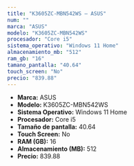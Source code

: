 ```yaml
---
title: "K3605ZC-MBN542WS — ASUS"
num: ""
marca: "ASUS"
modelo: "K3605ZC-MBN542WS"
procesador: "Core i5"
sistema_operativo: "Windows 11 Home"
almacenamiento_mb: "512"
ram_gb: "16"
tamano_pantalla: "40.64"
touch_screen: "No"
precio: "839.88"
---
```

<ul>
<li><strong>Marca:</strong> ASUS</li>
<li><strong>Modelo:</strong> K3605ZC-MBN542WS</li>
<li><strong>Sistema Operativo:</strong> Windows 11 Home</li>
<li><strong>Procesador:</strong> Core i5 </li>
<li><strong>Tamaño de pantalla:</strong> 40.64</li>
<li><strong>Touch Screen:</strong> No</li>
<li><strong>RAM (GB):</strong> 16</li>
<li><strong>Almacenamiento (MB):</strong> 512</li>
<li><strong>Precio:</strong> 839.88</li>
</ul>